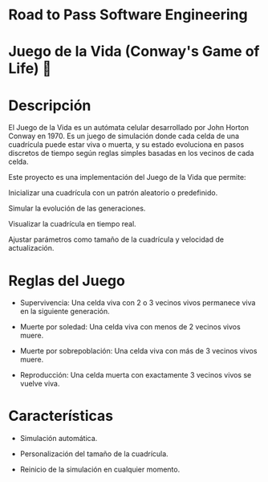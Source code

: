 # Road to Pass Software Engineering 

# Juego de la Vida (Conway's Game of Life) 🦠
# Descripción

El Juego de la Vida es un autómata celular desarrollado por John Horton Conway en 1970. Es un juego de simulación donde cada celda de una cuadrícula puede estar viva o muerta, y su estado evoluciona en pasos discretos de tiempo según reglas simples basadas en los vecinos de cada celda.

Este proyecto es una implementación del Juego de la Vida que permite:

Inicializar una cuadrícula con un patrón aleatorio o predefinido.

Simular la evolución de las generaciones.

Visualizar la cuadrícula en tiempo real.

Ajustar parámetros como tamaño de la cuadrícula y velocidad de actualización.

# Reglas del Juego

* Supervivencia: Una celda viva con 2 o 3 vecinos vivos permanece viva en la siguiente generación.

* Muerte por soledad: Una celda viva con menos de 2 vecinos vivos muere.

* Muerte por sobrepoblación: Una celda viva con más de 3 vecinos vivos muere.

* Reproducción: Una celda muerta con exactamente 3 vecinos vivos se vuelve viva.

# Características

* Simulación automática.

* Personalización del tamaño de la cuadrícula.

* Reinicio de la simulación en cualquier momento.
